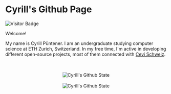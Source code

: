 # Cyrill's Github Page

![Visitor Badge](https://visitor-badge.laobi.icu/badge?page_id=wp99cp.wp99cp)

Welcome!

My name is Cyrill Püntener. I am an undergraduate studying computer science at ETH Zurich, 
Switzerland. In my free time, I'm active in developing different open-source projects, 
most of them connected with [Cevi Schweiz](https://github.com/cevi).


<p align="center">
   <br>
   <br>
  <img src="https://github-readme-stats.vercel.app/api?username=wp99cp&show_icons=true&theme=gruvbox" alt="Cyrill's Github State" /> 
  <br>
  <br>
  <img src="https://github-readme-stats.vercel.app/api/top-langs/?username=wp99cp&show_icons=true&theme=gruvbox&layout=compact" alt="Cyrill's Github State" />

</p>
